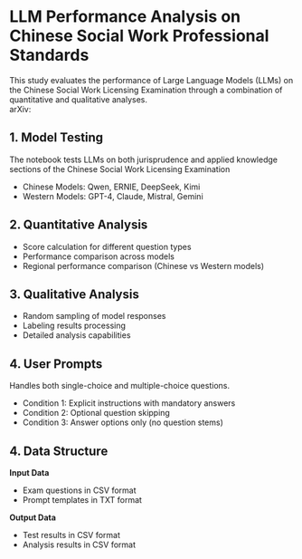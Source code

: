 # LLM Performance Analysis on Chinese Social Work Professional Standards

This study evaluates the performance of Large Language Models (LLMs) on the Chinese Social Work Licensing Examination through a combination of quantitative and qualitative analyses. <br/>
arXiv:

## 1. Model Testing
The notebook tests LLMs on both jurisprudence and applied knowledge sections of the Chinese Social Work Licensing Examination
- Chinese Models: Qwen, ERNIE, DeepSeek, Kimi
- Western Models: GPT-4, Claude, Mistral, Gemini

## 2. Quantitative Analysis
- Score calculation for different question types
- Performance comparison across models
- Regional performance comparison (Chinese vs Western models)

## 3. Qualitative Analysis
- Random sampling of model responses
- Labeling results processing
- Detailed analysis capabilities

## 4. User Prompts
Handles both single-choice and multiple-choice questions.
- Condition 1: Explicit instructions with mandatory answers
- Condition 2: Optional question skipping
- Condition 3: Answer options only (no question stems)

## 4. Data Structure
**Input Data**
- Exam questions in CSV format
- Prompt templates in TXT format <br/>

**Output Data**
- Test results in CSV format
- Analysis results in CSV format

